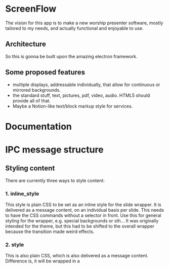 # ScreenFlow
The vision for this app is to make a new worship presenter software,
mostly tailored to my needs, and actually functional and enjoyable to use.

## Architecture
So this is gonna be built upon the amazing electron framework.

## Some proposed features
- multiple displays, addressable individually, that allow for continuous or mirrored backgrounds.
- the standard stuff, text, pictures, pdf, video, audio. HTML5 should provide all of that.
- Maybe a Notion-like text/block markup style for services.


# Documentation

# IPC message structure
## Styling content
There are currently three ways to style content:
### 1. inline_style
This style is plain CSS to be set as an inline style for the slide wrapper.
It is delivered as a message content, on an individual basis per slide.
This needs to have the CSS commands without a selector in front.
Use this for general styling for the wrapper, e.g. special backgrounds or sth...
It was originally intended for the theme, but this had to be shifted to the overall
wrapper because the transition made weird effects.
### 2. style
This is also plain CSS, which is also delivered as a message content.
Difference is, it will be wrapped in a <style> tag inside the slide, so it needs to
include the CSS selectors.
Use this for advanced styling for the fonts or overrides for the theme.
### 3. Theme
This will be delivered as a separate message content similar to the transition time,
because this shouldn't really change on a slide-to-slide basis.
The contents of the message will be added as plain string to the CSS class for the
overall content wrapper on the display, so it must not include a CSS selector.

## Information content
There are several pre-defined templates for building content.
### 1. text_slide
This just inserts the content inside of a <p> element, centered on the page.

### 2. image_slide
This one puts the content string into a <img> tag as the src attribute.

### 3. raw_slide
This one is just a raw <div> that will display whatever is inside of it.
